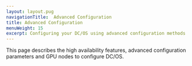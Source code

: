 ```yaml
---
layout: layout.pug
navigationTitle:  Advanced Configuration
title: Advanced Configuration
menuWeight: 15
excerpt: Configuring your DC/OS using advanced configuration methods
---
```


This page describes the high availability features, advanced configuration parameters and GPU nodes to configure DC/OS.